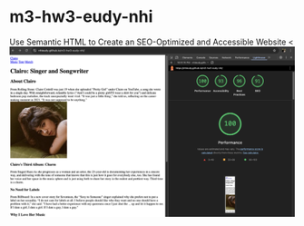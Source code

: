 # m3-hw3-eudy-nhi

Use Semantic HTML to Create an SEO-Optimized and Accessible Website
<<img src="Lighthouse Report.png" height="300" alt="Clairo's Album Cover for Charm"/>

